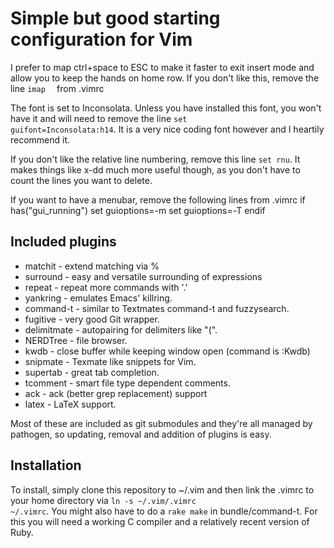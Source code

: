 Simple but good starting configuration for Vim
==============================================
I prefer to map ctrl+space to ESC to make it faster to exit insert mode and allow you to keep the hands on home row. If you don't like this, remove the line <code>imap <C-space> <Esc></code> from .vimrc

The font is set to Inconsolata. Unless you have installed this font, you won't have it and will need to remove the line <code>set guifont=Inconsolata:h14</code>. It is a very nice coding font however and I heartily recommend it.

If you don't like the relative line numbering, remove this line
<code>set rnu</code>.
It makes things like x-dd much more useful though, as you don't have to count the lines you want to delete.

If you want to have a menubar, remove the following lines from .vimrc
    if has("gui_running")
        set guioptions=-m
        set guioptions=-T
    endif

Included plugins
----------------
* matchit - extend matching via %
* surround - easy and versatile surrounding of expressions
* repeat - repeat more commands with '.'
* yankring - emulates Emacs' killring.
* command-t - similar to Textmates command-t and fuzzysearch.
* fugitive - very good Git wrapper.
* delimitmate - autopairing for delimiters like "(".
* NERDTree - file browser.
* kwdb - close buffer while keeping window open (command is :Kwdb)
* snipmate - Texmate like snippets for Vim.
* supertab - great tab completion.
* tcomment - smart file type dependent comments.
* ack - ack (better grep replacement) support
* latex - LaTeX support.

Most of these are included as git submodules and they're all managed by pathogen, so updating, removal and addition of plugins is easy.

Installation
------------
To install, simply clone this repository to ~/.vim and then link the .vimrc to your home directory via <code>ln -s ~/.vim/.vimrc ~/.vimrc</code>. You might also have to do a <code>rake make</code> in bundle/command-t. For this you will need a working C compiler and a relatively recent version of Ruby.
